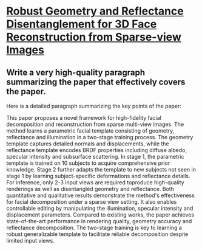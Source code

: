 # [Robust Geometry and Reflectance Disentanglement for 3D Face   Reconstruction from Sparse-view Images](https://arxiv.org/abs/2312.06085)

## Write a very high-quality paragraph summarizing the paper that effectively covers the paper.

 Here is a detailed paragraph summarizing the key points of the paper:

This paper proposes a novel framework for high-fidelity facial decomposition and reconstruction from sparse multi-view images. The method learns a parametric facial template consisting of geometry, reflectance and illumination in a two-stage training process. The geometry template captures detailed normals and displacements, while the reflectance template encodes BRDF properties including diffuse albedo, specular intensity and subsurface scattering. In stage 1, the parametric template is trained on 10 subjects to acquire comprehensive prior knowledge. Stage 2 further adapts the template to new subjects not seen in stage 1 by learning subject-specific deformations and reflectance details. For inference, only 2-3 input views are required toproduce high-quality renderings as well as disentangled geometry and reflectance. Both quantitative and qualitative results demonstrate the method's effectiveness for facial decomposition under a sparse view setting. It also enables controllable editing by manipulating the illumination, specular intensity and displacement parameters. Compared to existing works, the paper achieves state-of-the-art performance in rendering quality, geometry accuracy and reflectance decomposition. The two-stage training is key to learning a robust generalizable template to facilitate reliable decomposition despite limited input views.
